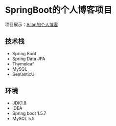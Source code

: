 # SpringBoot的个人博客项目

项目展示：[Allan的个人博客](Https://allandeng.cn)

## 技术栈

* Spring Boot
* Spring Data JPA
* Thymeleaf
* MySQL
* SemanticUI

## 环境

* JDK1.8
* IDEA
* Spring boot 1.5.7
* MySQL 5.5

